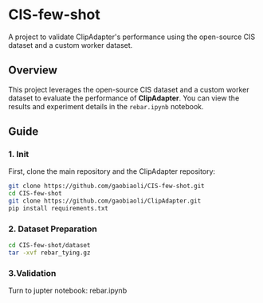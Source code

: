 # CIS-few-shot

A project to validate ClipAdapter's performance using the open-source CIS dataset and a custom worker dataset.

## Overview

This project leverages the open-source CIS dataset and a custom worker dataset to evaluate the performance of **ClipAdapter**. You can view the results and experiment details in the `rebar.ipynb` notebook.

## Guide
### 1. Init
First, clone the main repository and the ClipAdapter repository:
```bash
git clone https://github.com/gaobiaoli/CIS-few-shot.git
cd CIS-few-shot
git clone https://github.com/gaobiaoli/ClipAdapter.git
pip install requirements.txt
```
### 2. Dataset Preparation
```bash
cd CIS-few-shot/dataset
tar -xvf rebar_tying.gz
```
### 3.Validation
Turn to jupter notebook: rebar.ipynb
